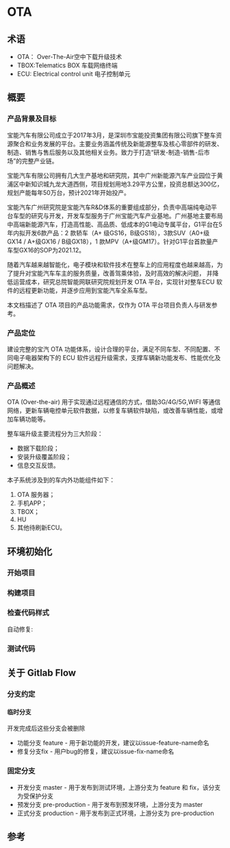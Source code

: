 # OTA

## 术语
- OTA： Over-The-Air空中下载升级技术
- TBOX:Telematics BOX 车载网络终端
- ECU: Electrical control unit 电子控制单元

## 概要
### 产品背景及目标

宝能汽车有限公司成立于2017年3月，是深圳市宝能投资集团有限公司旗下整车资源聚合和业务发展的平台。主要业务涵盖传统及新能源整车及核心零部件的研发、制造、销售与售后服务以及其他相关业务。致力于打造“研发-制造-销售-后市场”的完整产业链。

宝能汽车有限公司拥有几大生产基地和研究院，其中广州新能源汽车产业园位于黄浦区中新知识城九龙大道西侧，项目规划用地3.29平方公里，投资总额达300亿，规划产能每年50万台，预计2021年开始投产。

宝能汽车广州研究院是宝能汽车R&D体系的重要组成部分，负责中高端纯电动平台车型的研究与开发，开发车型服务于广州宝能汽车产业基地。广州基地主要布局中高端新能源汽车，打造高性能、高品质、低成本的G1电动专属平台，G1平台在5年内拟开发6款产品：2 款轿车（A+ 级GS16，B级GS18），3款SUV（A0+级GX14 / A+级GX16 / B级GX18），1 款MPV（A+级GM17）。针对G1平台首款量产车型GX16的SOP为2021.12。

随着汽车越来越智能化，电子模块和软件技术在整车上的应用程度也越来越高，为了提升对宝能汽车车主的服务质量，改善驾乘体验，及时高效的解决问题， 并降低运营成本，研究总院智能网联研究院规划开发 OTA 平台，实现针对整车ECU 软件的远程更新功能，并逐步应用到宝能汽车全系车型。 

本文档描述了 OTA 项目的产品功能需求，仅作为 OTA 平台项目负责人与研发参考。

### 产品定位
建设完整的宝汽 OTA 功能体系，设计合理的平台，满足不同车型、不同配置、不同电子电器架构下的 ECU 软件远程升级需求，支撑车辆新功能发布、性能优化及问题解决。

### 产品概述
OTA (Over-the-air) 用于实现通过远程通信的方式，借助3G/4G/5G,WIFI 等通信网络，更新车辆电控单元软件数据，以修复车辆软件缺陷，或改善车辆性能，或增加车辆功能等。

整车端升级主要流程分为三大阶段：

- 数据下载阶段；
- 安装升级覆盖阶段；
- 信息交互反馈。

本子系统涉及到的车内外功能组件如下： 

1. OTA 服务器； 
2. 手机APP； 
3. TBOX； 
4. HU
5. 其他待刷新ECU。

## 环境初始化


### 开始项目



### 构建项目



### 检查代码样式



自动修复:



### 测试代码



## 关于 Gitlab Flow

### 分支约定

#### 临时分支

开发完成后这些分支会被删除

- 功能分支 feature - 用于新功能的开发，建议以issue-feature-name命名
- 修复分支fix - 用户bug的修复，建议以issue-fix-name命名

### 固定分支

- 开发分支 master - 用于发布到测试环境，上游分支为 feature 和 fix，该分支为受保护分支
- 预发分支 pre-production - 用于发布到预发环境，上游分支为 master
- 正式分支 production - 用于发布到正式环境，上游分支为 pre-production

## 参考


